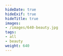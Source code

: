 ```yaml
---
hideDate: true
hideExif: true
hideTitle: true
images:
- /images/640-beauty.jpg
tags:
- all
- beauty
weight: 640
---
```


